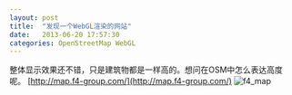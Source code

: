 ```yaml
---
layout: post
title:  "发现一个WebGL渲染的网站"
date:   2013-06-20 17:57:30
categories: OpenStreetMap WebGL
---
```


整体显示效果还不错，只是建筑物都是一样高的。想问在OSM中怎么表达高度呢。
[http://map.f4-group.com/](http://map.f4-group.com/)
![f4_map](http://hanchao.github.io/pic/f4_map.png)